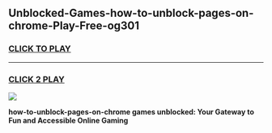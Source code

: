 
## Unblocked-Games-how-to-unblock-pages-on-chrome-Play-Free-og301
<h3>
<a href="https://premium76.site?title=how-to-unblock-pages-on-chrome&ref=21A">CLICK TO PLAY</a></h3>
<hr>

<h3>
<a href="https://premium76.site?title=how-to-unblock-pages-on-chrome&ref=21A">CLICK 2 PLAY</a>
  
</h3>

<a href="https://premium76.site?title=how-to-unblock-pages-on-chrome&ref=21A"><img src="https://clearcache.store/games.png"></a>


**how-to-unblock-pages-on-chrome games unblocked: Your Gateway to Fun and Accessible Online Gaming**
